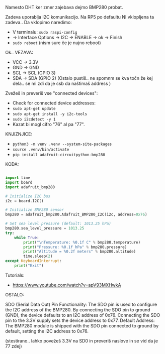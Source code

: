 
Namesto DHT ker zmer zajebava dejmo BMP280 probat.

Zadeva uporablja I2C komunikacijo. Na RP5 po defaultu NI vklopljena ta zadeva.. Da vklopimo naredimo:
* V terminalu: `sudo raspi-config`
* -> Interface Options -> I2C -> ENABLE -> ok -> Finish
* `sudo reboot` (nism sure če je nujno reboot)

Ok.. VEZAVA:
* VCC -> 3.3V
* GND -> GND
* SCL -> SCL (GPIO 3)
* SDA -> SDA (GPIO 2)
(Ostalo pustiš.. ne spomnm se kva točn že kej dela.. se mi zdi da je csb da naštimaš address )

Zvežeš in preveriš vse "connected devices":
* Check for connected device addresses:
* `sudo apt-get update`
* `sudo apt-get install -y i2c-tools`
* `sudo i2cdetect -y 1`
* Kazat bi mogl cifro "76" al pa "77".


KNJIZNJICE:
*  `python3 -m venv .venv --system-site-packages`
* `source .venv/bin/activate`
* `pip install adafruit-circuitpython-bmp280`

KODA:
```python

import time
import board
import adafruit_bmp280

# Initialize I2C bus
i2c = board.I2C()

# Initialize BMP280 sensor
bmp280 = adafruit_bmp280.Adafruit_BMP280_I2C(i2c, address=0x76)

# Set sea level pressure (default: 1013.25 hPa)
bmp280.sea_level_pressure = 1013.25
try:
    while True:
        print("\nTemperature: %0.1f C" % bmp280.temperature)
        print("Pressure: %0.1f hPa" % bmp280.pressure)
        print("Altitude = %0.2f meters" % bmp280.altitude)
        time.sleep(2)
except KeyboardInterrupt:
    print("Exit")
```



Tutorials:
* https://www.youtube.com/watch?v=apV93MXHwkA



OSTALO:

SDO (Serial Data Out) Pin
Functionality: The SDO pin is used to configure the I2C address of the BMP280. By connecting the SDO pin to ground (GND), the device defaults to an I2C address of 0x76. Connecting the SDO pin to the 3.3V supply sets the device address to 0x77.
Default Address: The BMP280 module is shipped with the SDO pin connected to ground by default, setting the I2C address to 0x76.

(stestirano.. lahko povežeš 3.3V na SD0 in preveriš naslove in se vid da je 77 zdej)